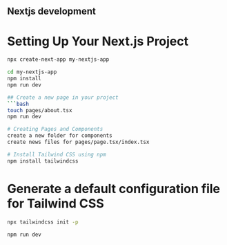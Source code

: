 
## Nextjs development
# Setting Up Your Next.js Project
```bash
npx create-next-app my-nextjs-app

```
```bash
cd my-nextjs-app
npm install 
npm run dev

## Create a new page in your project
```bash
touch pages/about.tsx
npm run dev

# Creating Pages and Components
create a new folder for components
create news files for pages/page.tsx/index.tsx

# Install Tailwind CSS using npm
npm install tailwindcss
```

# Generate a default configuration file for Tailwind CSS
```bash
npx tailwindcss init -p
```
```bash
npm run dev
```


